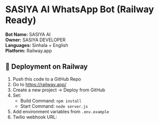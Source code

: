 # SASIYA AI WhatsApp Bot (Railway Ready)

**Bot Name:** SASIYA AI  
**Owner:** SASIYA DEVELOPER  
**Languages:** Sinhala + English  
**Platform:** Railway.app

## 🚀 Deployment on Railway

1. Push this code to a GitHub Repo
2. Go to https://railway.app/
3. Create a new project → Deploy from GitHub
4. Set:
   - Build Command: `npm install`
   - Start Command: `node server.js`
5. Add environment variables from `.env.example`
6. Twilio webhook URL:
